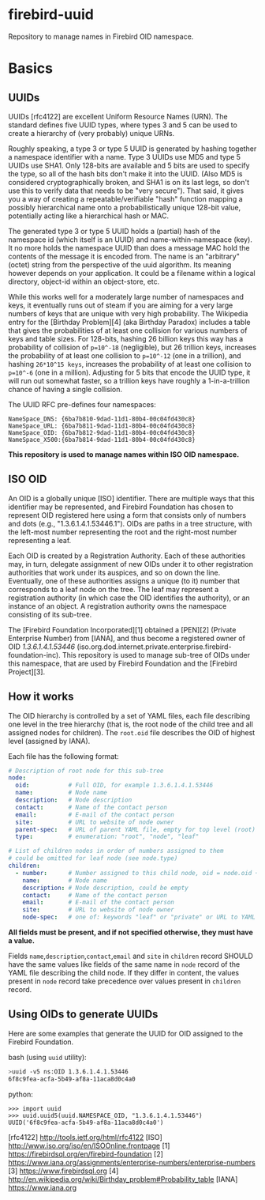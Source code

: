 # firebird-uuid
Repository to manage names in Firebird OID namespace.

# Basics

## UUIDs

UUIDs [rfc4122] are excellent Uniform Resource Names (URN). The standard defines five UUID types, where types 3 and 5 can be used to create a hierarchy of (very probably) unique URNs.

Roughly speaking, a type 3 or type 5 UUID is generated by hashing together a namespace identifier with a name. Type 3 UUIDs use MD5 and type 5 UUIDs use SHA1. Only 128-bits are available and 5 bits are used to specify the type, so all of the hash bits don't make it into the UUID. (Also MD5 is considered cryptographically broken, and SHA1 is on its last legs, so don't use this to verify data that needs to be "very secure"). That said, it gives you a way of creating a repeatable/verifiable "hash" function mapping a possibly hierarchical name onto a probabilistically unique 128-bit value, potentially acting like a hierarchical hash or MAC.

The generated type 3 or type 5 UUID holds a (partial) hash of the namespace id (which itself is an UUID) and name-within-namespace (key). It no more holds the namespace UUID than does a message MAC hold the contents of the message it is encoded from. The name is an "arbitrary" (octet) string from the perspective of the uuid algorithm. Its meaning however depends on your application. It could be a filename within a logical directory, object-id within an object-store, etc.

While this works well for a moderately large number of namespaces and keys, it eventually runs out of steam if you are aiming for a very large numbers of keys that are unique with very high probability. The Wikipedia entry for the [Birthday Problem][4] (aka Birthday Paradox) includes a table that gives the probabilities of at least one collision for various numbers of keys and table sizes. For 128-bits, hashing 26 billion keys this way has a probability of collision of `p=10^-18` (negligible), but 26 trillion keys, increases the probability of at least one collision to `p=10^-12` (one in a trillion), and hashing `26*10^15 keys`, increases the probability of at least one collision to `p=10^-6` (one in a million). Adjusting for 5 bits that encode the UUID type, it will run out somewhat faster, so a trillion keys have roughly a 1-in-a-trillion chance of having a single collision.

The UUID RFC pre-defines four namespaces:

    NameSpace_DNS: {6ba7b810-9dad-11d1-80b4-00c04fd430c8}
    NameSpace_URL: {6ba7b811-9dad-11d1-80b4-00c04fd430c8}
    NameSpace_OID: {6ba7b812-9dad-11d1-80b4-00c04fd430c8}
    NameSpace_X500:{6ba7b814-9dad-11d1-80b4-00c04fd430c8}

**This repository is used to manage names within ISO OID namespace.**

## ISO OID

An OID is a globally unique [ISO] identifier. There are multiple ways that this identifier may be represented, and Firebird Foundation has chosen to represent OID registered here using a form that consists only of numbers and dots (e.g., "1.3.6.1.4.1.53446.1"). OIDs are paths in a tree structure, with the left-most number representing the root and the right-most number representing a leaf.

Each OID is created by a Registration Authority. Each of these authorities may, in turn, delegate assignment of new OIDs under it to other registration authorities that work under its auspices, and so on down the line. Eventually, one of these authorities assigns a unique (to it) number that corresponds to a leaf node on the tree. The leaf may represent a registration authority (in which case the OID identifies the authority), or an instance of an object. A registration authority owns the namespace consisting of its sub-tree.

The [Firebird Foundation Incorporated][1] obtained a [PEN][2] (Private Enterprise Number) from [IANA], and thus become a registered owner of OID _1.3.6.1.4.1.53446_ (iso.org.dod.internet.private.enterprise.firebird-foundation-inc). This repository is used to manage sub-tree of OIDs under this namespace, that are used by Firebird Foundation and the [Firebird Project][3].

## How it works

The OID hierarchy is controlled by a set of YAML files, each file describing one level in the tree hierarchy (that is, the root node of the child tree and all assigned nodes for children). The `root.oid` file describes the OID of highest level (assigned by IANA).

Each file has the following format:

```yaml
# Description of root node for this sub-tree
node:            
  oid:           # Full OID, for example 1.3.6.1.4.1.53446
  name:          # Node name
  description:   # Node description
  contact:       # Name of the contact person
  email:         # E-mail of the contact person
  site:          # URL to website of node owner
  parent-spec:   # URL of parent YAML file, empty for top level (root) node
  type:          # enumeration: "root", "node", "leaf"

# List of children nodes in order of numbers assigned to them
# could be omitted for leaf node (see node.type)
children:        
  - number:      # Number assigned to this child node, oid = node.oid + '.' + number
    name:        # Node name
    description: # Node description, could be empty
    contact:     # Name of the contact person
    email:       # E-mail of the contact person
    site:        # URL to website of node owner
    node-spec:   # one of: keywords "leaf" or "private" or URL to YAML file describing this child node
```

**All fields must be present, and if not specified otherwise, they must have a value.**

Fields `name`,`description`,`contact`,`email` and `site` in `children` record SHOULD have the same values like fields of the same name in `node` record of the YAML file describing the child node. If they differ in content, the values present in `node` record take precedence over values present in `children` record.

## Using OIDs to generate UUIDs

Here are some examples that generate the UUID for OID assigned to the Firebird Foundation.

bash (using `uuid` utility):
```bash
>uuid -v5 ns:OID 1.3.6.1.4.1.53446
6f8c9fea-acfa-5b49-af8a-11aca8d0c4a0

```

python:
```
>>> import uuid
>>> uuid.uuid5(uuid.NAMESPACE_OID, "1.3.6.1.4.1.53446")
UUID('6f8c9fea-acfa-5b49-af8a-11aca8d0c4a0')
```


[rfc4122] http://tools.ietf.org/html/rfc4122
[ISO] http://www.iso.org/iso/en/ISOOnline.frontpage
[1] https://firebirdsql.org/en/firebird-foundation
[2] https://www.iana.org/assignments/enterprise-numbers/enterprise-numbers
[3] https://www.firebirdsql.org
[4] http://en.wikipedia.org/wiki/Birthday_problem#Probability_table
[IANA] https://www.iana.org
